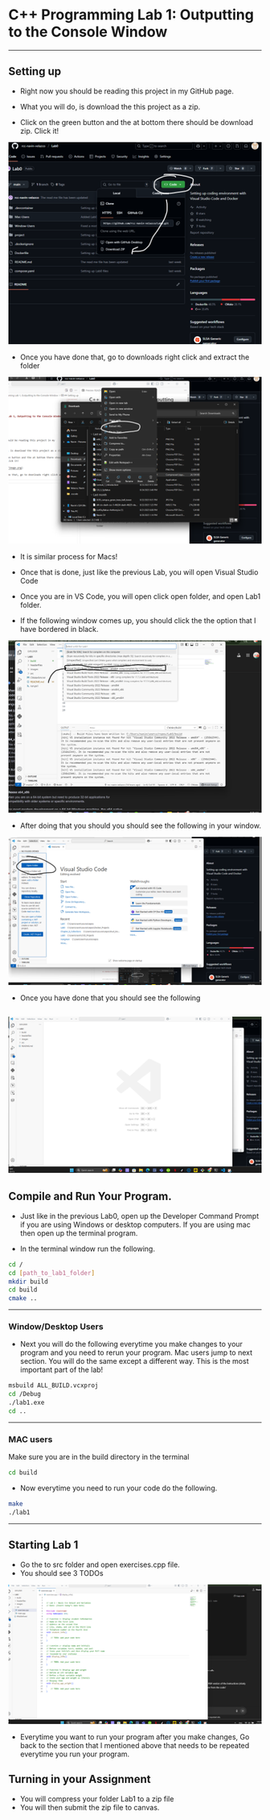 




# C++ Programming Lab 1: Outputting to the Console Window


---

## Setting up 

- Right now you should be reading this project in my GitHub page.

- What you will do, is download the this project as a zip.

- Click on the green button and the at bottom there should be download zip. Click it!

![alt text](images/image.png)

- Once you have done that, go to downloads right click and extract the folder

![alt text](images/image2.png)

- It is similar process for Macs!



- Once that is done, just like the previous Lab, you will open Visual Studio Code
- Once you are in VS Code, you will open click open folder, and open Lab1 folder. 
- If the following window comes up, you should click the the option that I have bordered in black.

![alt text](images/image13.png)

- After doing that you should you should see the following in your window.

![alt text](images/image3.png)

- Once you have done that you should see the following

![alt text](images/image4.png)
---
## Compile and Run Your Program.

- Just like in the previous Lab0, open up the Developer Command Prompt if you are using Windows or desktop computers. If you are using mac then open up the terminal program.

- In the terminal window run the following.

```bash
cd /
cd [path_to_lab1_folder]
mkdir build
cd build
cmake ..
```

---
### Window/Desktop Users
- Next you will do the following everytime you make changes to your program and you need to rerun your program. Mac users jump to next section. You will do the same except a different way. This is the most important part of the lab!

```bash
msbuild ALL_BUILD.vcxproj
cd /Debug
./lab1.exe
cd ..
```
---
### MAC users

Make sure you are in the build directory in the terminal

```bash
cd build
```
- Now everytime you need to run your code do the following.
```bash 
make
./lab1
```
---
## Starting Lab 1

- Go the to src folder and open exercises.cpp file.
- You should see 3 TODOs

![alt text](images/image5.png)

- Everytime you want to run your program after you make changes,
Go back to the section that I mentioned above that needs to be repeated everytime you run your program.


## Turning in your Assignment

- You will compress your folder Lab1 to a zip file
- You will then submit the zip file to canvas.